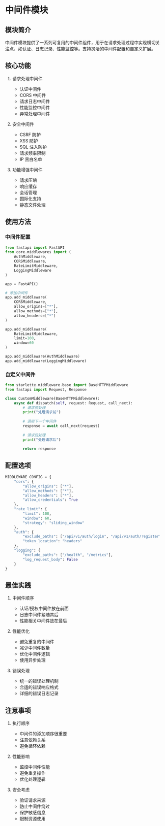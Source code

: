 # 中间件模块

## 模块简介

中间件模块提供了一系列可复用的中间件组件，用于在请求处理过程中实现横切关注点，如认证、日志记录、性能监控等。支持灵活的中间件配置和自定义扩展。

## 核心功能

1. 请求处理中间件
   - 认证中间件
   - CORS 中间件
   - 请求日志中间件
   - 性能监控中间件
   - 异常处理中间件

2. 安全中间件
   - CSRF 防护
   - XSS 防护
   - SQL 注入防护
   - 请求频率限制
   - IP 黑白名单

3. 功能增强中间件
   - 请求压缩
   - 响应缓存
   - 会话管理
   - 国际化支持
   - 静态文件处理

## 使用方法

### 中间件配置

```python
from fastapi import FastAPI
from core.middlewares import (
    AuthMiddleware,
    CORSMiddleware,
    RateLimitMiddleware,
    LoggingMiddleware
)

app = FastAPI()

# 添加中间件
app.add_middleware(
    CORSMiddleware,
    allow_origins=["*"],
    allow_methods=["*"],
    allow_headers=["*"]
)

app.add_middleware(
    RateLimitMiddleware,
    limit=100,
    window=60
)

app.add_middleware(AuthMiddleware)
app.add_middleware(LoggingMiddleware)
```

### 自定义中间件

```python
from starlette.middleware.base import BaseHTTPMiddleware
from fastapi import Request, Response

class CustomMiddleware(BaseHTTPMiddleware):
    async def dispatch(self, request: Request, call_next):
        # 请求前处理
        print("处理请求前")
        
        # 调用下一个中间件
        response = await call_next(request)
        
        # 请求后处理
        print("处理请求后")
        
        return response
```

## 配置选项

```python
MIDDLEWARE_CONFIG = {
    "cors": {
        "allow_origins": ["*"],
        "allow_methods": ["*"],
        "allow_headers": ["*"],
        "allow_credentials": True
    },
    "rate_limit": {
        "limit": 100,
        "window": 60,
        "strategy": "sliding_window"
    },
    "auth": {
        "exclude_paths": ["/api/v1/auth/login", "/api/v1/auth/register"],
        "token_location": "headers"
    },
    "logging": {
        "exclude_paths": ["/health", "/metrics"],
        "log_request_body": False
    }
}
```

## 最佳实践

1. 中间件顺序
   - 认证/授权中间件放在前面
   - 日志中间件紧随其后
   - 性能相关中间件放在最后

2. 性能优化
   - 避免重复的中间件
   - 减少中间件数量
   - 优化中间件逻辑
   - 使用异步处理

3. 错误处理
   - 统一的错误处理机制
   - 合适的错误响应格式
   - 详细的错误日志记录

## 注意事项

1. 执行顺序
   - 中间件的添加顺序很重要
   - 注意依赖关系
   - 避免循环依赖

2. 性能影响
   - 监控中间件性能
   - 避免重复操作
   - 优化处理逻辑

3. 安全考虑
   - 验证请求来源
   - 防止中间件绕过
   - 保护敏感信息
   - 限制资源使用 